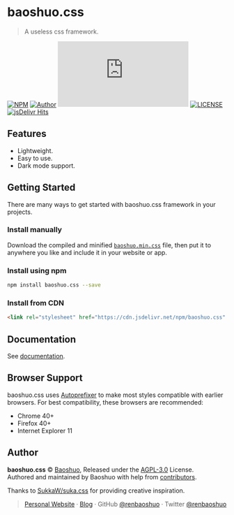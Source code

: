# baoshuo.css

> A useless css framework.

[![NPM](https://img.shields.io/npm/v/baoshuo.css.svg?style=flat-square)](https://www.npmjs.com/package/baoshuo.css) [![Author](https://img.shields.io/badge/Author-Baoshuo-b68469.svg?style=flat-square)](https://baoshuo.ren) [![Size](https://badge-size.herokuapp.com/renbaoshuo/baoshuo.css/master/dist/baoshuo.min.css?compression=gzip&style=flat-square)](https://github.com/renbaoshuo/baoshuo.css/tree/master/dist) [![LICENSE](https://img.shields.io/github/license/renbaoshuo/baoshuo.css.svg?style=flat-square)](./LICENSE) [![jsDelivr Hits](https://data.jsdelivr.com/v1/package/npm/baoshuo.css/badge)](https://www.jsdelivr.com/package/npm/baoshuo.css)

## Features

- Lightweight.
- Easy to use.
- Dark mode support.

## Getting Started

There are many ways to get started with baoshuo.css framework in your projects.

### Install manually

Download the compiled and minified [`baoshuo.min.css`](dist/baoshuo.min.css) file, then put it to anywhere you like and include it in your website or app.

### Install using npm

```bash
npm install baoshuo.css --save
```

### Install from CDN

```html
<link rel="stylesheet" href="https://cdn.jsdelivr.net/npm/baoshuo.css" />
```

## Documentation

See [documentation](./docs/README.md#Documentation).

## Browser Support

baoshuo.css uses [Autoprefixer](https://github.com/postcss/autoprefixer) to make most styles compatible with earlier browsers. For best compatibility, these browsers are recommended:

- Chrome 40+
- Firefox 40+
- Internet Explorer 11

## Author

**baoshuo.css** © [Baoshuo](https://github.com/renbaoshuo), Released under the [AGPL-3.0](./LICENSE) License.  
Authored and maintained by Baoshuo with help from [contributors](https://github.com/renbaoshuo/baoshuo.css/contributors).

Thanks to [SukkaW/suka.css](https://github.com/SukkaW/suka.css) for providing creative inspiration.

> [Personal Website](https://baoshuo.ren) · [Blog](https://blog.baoshuo.ren) · GitHub [@renbaoshuo](https://github.com/renbaoshuo) · Twitter [@renbaoshuo](https://twitter.com/renbaoshuo)
